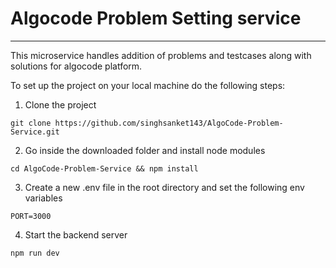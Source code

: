 # Algocode Problem Setting service

----------------------------

This microservice handles addition of problems and testcases along with solutions
for algocode platform.

To set up the project on your local machine do the following steps:

1. Clone the project
```
git clone https://github.com/singhsanket143/AlgoCode-Problem-Service.git
```

2. Go inside the downloaded folder and install node modules

```
cd AlgoCode-Problem-Service && npm install
```

3. Create a new .env file in the root directory and set the following env variables
```
PORT=3000
```

4. Start the backend server
```
npm run dev
```
